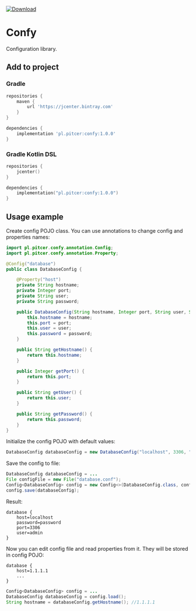 [![Download](https://api.bintray.com/packages/pitcer/maven-public/confy/images/download.svg)](https://bintray.com/pitcer/maven-public/confy/_latestVersion)

# Confy

Configuration library.

## Add to project

### Gradle

```gradle
repositories {
    maven {
        url 'https://jcenter.bintray.com'
    }
}

dependencies {
    implementation 'pl.pitcer:confy:1.0.0'
}
```

### Gradle Kotlin DSL

```kotlin
repositories {
    jcenter()
}

dependencies {
    implementation("pl.pitcer:confy:1.0.0")
}
```

## Usage example

Create config POJO class. You can use annotations to change config and properties names:

```java
import pl.pitcer.confy.annotation.Config;
import pl.pitcer.confy.annotation.Property;

@Config("database")
public class DatabaseConfig {

    @Property("host")
    private String hostname;
    private Integer port;
    private String user;
    private String password;

    public DatabaseConfig(String hostname, Integer port, String user, String password) {
        this.hostname = hostname;
        this.port = port;
        this.user = user;
        this.password = password;
    }

    public String getHostname() {
        return this.hostname;
    }

    public Integer getPort() {
        return this.port;
    }

    public String getUser() {
        return this.user;
    }

    public String getPassword() {
        return this.password;
    }
}
```

Initialize the config POJO with default values:

```java
DatabaseConfig databaseConfig = new DatabaseConfig("localhost", 3306, "admin", "password");
```

Save the config to file:

```java
DatabaseConfig databaseConfig = ...
File configFile = new File("database.conf");
Config<DatabaseConfig> config = new Config<>(DatabaseConfig.class, configFile);
config.save(databaseConfig);
```

Result:

```hocon
database {
    host=localhost
    password=password
    port=3306
    user=admin
}
```

Now you can edit config file and read properties from it. They will be stored in config POJO:

```hocon
database {
    host=1.1.1.1
    ...
}
```

```java
Config<DatabaseConfig> config = ...
DatabaseConfig databaseConfig = config.load();
String hostname = databaseConfig.getHostname(); //1.1.1.1
```
